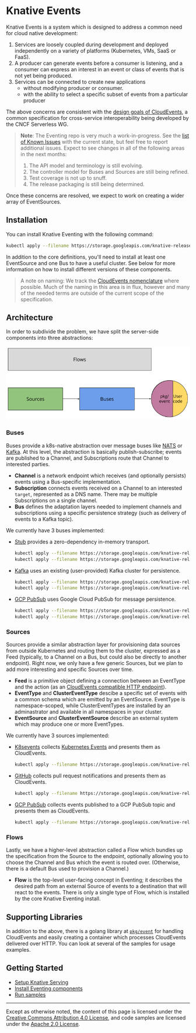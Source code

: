 # Knative Events

Knative Events is a system which is designed to address a common need for cloud
native development:

1.  Services are loosely coupled during development and deployed independently
    on a variety of platforms (Kubernetes, VMs, SaaS or FaaS).
1.  A producer can generate events before a consumer is listening, and a
    consumer can express an interest in an event or class of events that is not
    yet being produced.
1.  Services can be connected to create new applications
    - without modifying producer or consumer.
    - with the ability to select a specific subset of events from a particular
      producer

The above concerns are consistent with the
[design goals of CloudEvents](https://github.com/cloudevents/spec/blob/master/spec.md#design-goals),
a common specification for cross-service interoperability being developed by the
CNCF Serverless WG.

> **Note**: The Eventing repo is very much a work-in-progress. See the
> [list of Known Issues](https://github.com/knative/eventing/issues?q=is%3Aissue+is%3Aopen+label%3A%22Known+Issue%22)
> with the current state, but feel free to report additional issues. Expect to
> see changes in all of the following areas in the next months:
>
> 1.  The API model and terminology is still evolving.
> 1.  The controller model for Buses and Sources are still being refined.
> 1.  Test coverage is not up to snuff.
> 1.  The release packaging is still being determined.

Once these concerns are resolved, we expect to work on creating a wider array of
EventSources.

## Installation

You can install Knative Eventing with the following command:

```bash
kubectl apply --filename https://storage.googleapis.com/knative-releases/eventing/latest/release.yaml
```

In addition to the core definitions, you'll need to install at least one
EventSource and one Bus to have a useful cluster. See below for more information
on how to install different versions of these components.

> A note on naming: We track the
> [CloudEvents nomenclature](https://github.com/cloudevents/spec/blob/master/spec.md)
> where possible. Much of the naming in this area is in flux, however and many
> of the needed terms are outside of the current scope of the specification.

## Architecture

In order to subdivide the problem, we have split the server-side components into
three abstractions:

![Concept Diagram](concepts.png)

### Buses

Buses provide a k8s-native abstraction over message buses like
[NATS](https://nats.io) or [Kafka](https://kafka.apache.org/). At this level,
the abstraction is basically publish-subscribe; events are published to a
Channel, and Subscriptions route that Channel to interested parties.

- **Channel** is a network endpoint which receives (and optionally persists)
  events using a Bus-specific implementation.
- **Subscription** connects events received on a Channel to an interested
  `target`, represented as a DNS name. There may be multiple Subscriptions on a
  single channel.
- **Bus** defines the adaptation layers needed to implement channels and
  subscriptions using a specific persistence strategy (such as delivery of
  events to a Kafka topic).

We currently have 3 buses implemented:

- [Stub](https://github.com/knative/eventing/tree/master/pkg/buses/stub)
  provides a zero-dependency in-memory transport.
  ```bash
  kubectl apply --filename https://storage.googleapis.com/knative-releases/eventing/latest/release-bus-stub.yaml
  kubectl apply --filename https://storage.googleapis.com/knative-releases/eventing/latest/release-clusterbus-stub.yaml
  ```
- [Kafka](https://github.com/knative/eventing/tree/master/pkg/buses/kafka) uses
  an existing (user-provided) Kafka cluster for persistence.
  ```bash
  kubectl apply --filename https://storage.googleapis.com/knative-releases/eventing/latest/release-bus-kafka.yaml
  kubectl apply --filename https://storage.googleapis.com/knative-releases/eventing/latest/release-clusterbus-kafka.yaml
  ```
- [GCP PubSub](https://github.com/knative/eventing/tree/master/pkg/buses/gcppubsub)
  uses Google Cloud PubSub for message persistence.
  ```bash
  kubectl apply --filename https://storage.googleapis.com/knative-releases/eventing/latest/release-bus-gcppubsub.yaml
  kubectl apply --filename https://storage.googleapis.com/knative-releases/eventing/latest/release-clusterbus-gcppubsub.yaml
  ```

### Sources

Sources provide a similar abstraction layer for provisioning data sources from
outside Kubernetes and routing them to the cluster, expressed as a Feed
(typically, to a Channel on a Bus, but could also be directly to another
endpoint). Right now, we only have a few generic Sources, but we plan to add
more interesting and specific Sources over time.

- **Feed** is a primitive object defining a connection between an EventType and
  the action (as an
  [CloudEvents compatible HTTP endpoint](https://github.com/cloudevents/spec/blob/master/http-transport-binding.md)).
- **EventType** and **ClusterEventType** descibe a specific set of events with a
  common schema which are emitted by an EventSource. EventType is
  namespace-scoped, while ClusterEventTypes are installed by an adminastrator
  and available in all namespaces in your cluster.
- **EventSource** and **ClusterEventSource** describe an external system which
  may produce one or more EventTypes.

We currently have 3 sources implemented:

- [K8sevents](https://github.com/knative/eventing/tree/master/pkg/sources/k8sevents)
  collects
  [Kubernetes Events](https://kubernetes.io/docs/reference/generated/kubernetes-api/v1.10/#event-v1-core)
  and presents them as CloudEvents.
  ```bash
  kubectl apply --filename https://storage.googleapis.com/knative-releases/eventing/latest/release-source-k8sevents.yaml
  ```
- [GitHub](https://github.com/knative/eventing/tree/master/pkg/sources/github)
  collects pull request notifications and presents them as CloudEvents.
  ```bash
  kubectl apply --filename https://storage.googleapis.com/knative-releases/eventing/latest/release-source-github.yaml
  ```
- [GCP PubSub](https://github.com/knative/eventing/tree/master/pkg/sources/gcppubsub)
  collects events published to a GCP PubSub topic and presents them as
  CloudEvents.
  ```bash
  kubectl apply --filename https://storage.googleapis.com/knative-releases/eventing/latest/release-source-gcppubsub.yaml
  ```

### Flows

Lastly, we have a higher-level abstraction called a Flow which bundles up the
specification from the Source to the endpoint, optionally allowing you to choose
the Channel and Bus which the event is routed over. (Otherwise, there is a
default Bus used to provision a Channel.)

- **Flow** is the top-level user-facing concept in Eventing; it describes the
  desired path from an external Source of events to a destination that will
  react to the events. There is only a single type of Flow, which is installed
  by the core Knative Eventing install.

## Supporting Libraries

In addition to the above, there is a golang library at
[`pkg/event`](https://github.com/knative/eventing/tree/master/pkg/event) for
handling CloudEvents and easily creating a container which processes CloudEvents
delivered over HTTP. You can look at several of the samples for usage examples.

## Getting Started

- [Setup Knative Serving](../install/README.md)
- [Install Eventing components](#installation)
- [Run samples](samples)

---

Except as otherwise noted, the content of this page is licensed under the
[Creative Commons Attribution 4.0 License](https://creativecommons.org/licenses/by/4.0/),
and code samples are licensed under the
[Apache 2.0 License](https://www.apache.org/licenses/LICENSE-2.0).
